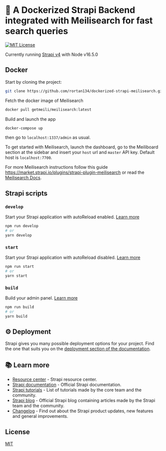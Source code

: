 # 🚀 A Dockerized Strapi Backend integrated with Meilisearch for fast search queries

[![MIT License](https://img.shields.io/github/license/rortan134/dockerized-strapi-meilisearch)](https://github.com/rortan134/dockerized-strapi-meilisearch/blob/master/LICENCE)

Currently running [Strapi v4](https://docs.strapi.io/developer-docs/latest/getting-started/introduction.html) with Node v16.5.0

## Docker

Start by cloning the project:

```bash
git clone https://github.com/rortan134/dockerized-strapi-meilisearch.git
```

Fetch the docker image of Meilisearch

```bash
docker pull getmeili/meilisearch:latest
```

Build and launch the app

```bash
docker-compose up
```

then go to `localhost:1337/admin` as usual.

To get started with Meilisearch, launch the dashboard, go to the Meiliboard section at the sidebar and insert your `host` url and `master` API key.
Default host is `localhost:7700`.

For more Meilisearch instructions follow this guide <https://market.strapi.io/plugins/strapi-plugin-meilisearch> or read the [Meilisearch Docs](https://docs.meilisearch.com/learn/getting_started/quick_start.html).

## Strapi scripts

### `develop`

Start your Strapi application with autoReload enabled. [Learn more](https://docs.strapi.io/developer-docs/latest/developer-resources/cli/CLI.html#strapi-develop)

```bash
npm run develop
# or
yarn develop
```

### `start`

Start your Strapi application with autoReload disabled. [Learn more](https://docs.strapi.io/developer-docs/latest/developer-resources/cli/CLI.html#strapi-start)

```bash
npm run start
# or
yarn start
```

### `build`

Build your admin panel. [Learn more](https://docs.strapi.io/developer-docs/latest/developer-resources/cli/CLI.html#strapi-build)

```bash
npm run build
# or
yarn build
```

## ⚙️ Deployment

Strapi gives you many possible deployment options for your project. Find the one that suits you on the [deployment section of the documentation](https://docs.strapi.io/developer-docs/latest/setup-deployment-guides/deployment.html).

## 📚 Learn more

- [Resource center](https://strapi.io/resource-center) - Strapi resource center.
- [Strapi documentation](https://docs.strapi.io) - Official Strapi documentation.
- [Strapi tutorials](https://strapi.io/tutorials) - List of tutorials made by the core team and the community.
- [Strapi blog](https://docs.strapi.io) - Official Strapi blog containing articles made by the Strapi team and the community.
- [Changelog](https://strapi.io/changelog) - Find out about the Strapi product updates, new features and general improvements.

## License

[MIT](https://choosealicense.com/licenses/mit/)
